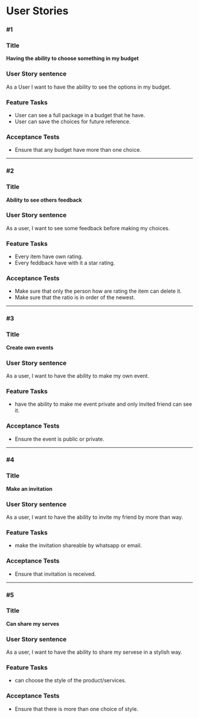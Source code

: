 # User Stories

### #1

### Title

**Having the ability to choose something in my budget**

### User Story sentence

As a User I want to have the ability to see the options in my budget.

### Feature Tasks

- User can see a full package in a budget that he have.
- User can save the choices for future reference.

### Acceptance Tests

- Ensure that any budget have more than one choice.


----------------


### #2

### Title

**Ability to see others feedback**

### User Story sentence

As a user, I want to see some feedback before making my choices.

### Feature Tasks

- Every item have own rating.
- Every feddback have with it a star rating.


### Acceptance Tests

- Make sure that only the person how are rating the item can delete it.
- Make sure that the ratio is in order of the newest.


----------------


### #3

### Title

**Create own events**

### User Story sentence

As a user, I want to have the ability to make my own event.

### Feature Tasks

- have the ability to make me event private and only invited friend can see it.

### Acceptance Tests

- Ensure the event is public or private.


----------------


### #4

### Title

**Make an invitation**

### User Story sentence

As a user, I want to have the ability to invite my friend by more than way.

### Feature Tasks

- make the invitation shareable by whatsapp or email.

### Acceptance Tests

- Ensure that invitation is received.


----------------


### #5

### Title

**Can share my serves**

### User Story sentence

As a user, I want to have the ability to share my servese in a stylish way.

### Feature Tasks

- can choose the style of the product/services.

### Acceptance Tests

- Ensure that there is more than one choice of style.
